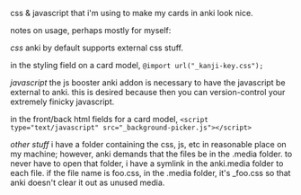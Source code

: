 css & javascript that i'm using to make my cards in anki look nice.

notes on usage, perhaps mostly for myself:

*css*
anki by default supports external css stuff.

in the styling field on a card model, 
`@import url("_kanji-key.css");`

*javascript*
the js booster anki addon is necessary to have the javascript be external to anki. this is desired because then you can version-control your extremely finicky javascript.

in the front/back html fields for a card model,
`<script type="text/javascript" src="_background-picker.js"></script>`

*other stuff*
i have a folder containing the css, js, etc in reasonable place on my machine; however, anki demands that the files be in the .media folder. to never have to open that folder, i have a symlink in the anki.media folder to each file. if the file name is foo.css, in the .media folder, it's \_foo.css so that anki doesn't clear it out as unused media.
